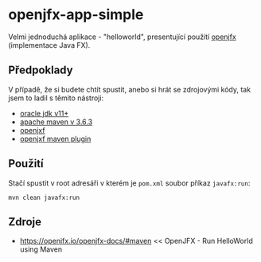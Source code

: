 # openjfx-app-simple
Velmi jednoduchá aplikace - "helloworld", presentující použití [openjfx](https://openjfx.io/index.html) (implementace Java FX).

## Předpoklady
V případě, že si budete chtít spustit, anebo si hrát se zdrojovými kódy, tak jsem to ladil s těmito nástroji:
* [oracle jdk v11+](https://www.oracle.com/java/technologies/javase-downloads.html)
* [apache maven v 3.6.3](https://archive.apache.org/dist/maven/maven-3/3.6.3/binaries/)
* [openjxf](https://openjfx.io/index.html)
* [openjxf maven plugin](https://github.com/openjfx/javafx-maven-plugin)

## Použití
Stačí spustit v root adresáři v kterém je ```pom.xml``` soubor příkaz ```javafx:run```:
```
mvn clean javafx:run
```

## Zdroje
* https://openjfx.io/openjfx-docs/#maven << OpenJFX - Run HelloWorld using Maven
